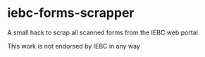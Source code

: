 # iebc-forms-scrapper
A small hack to scrap all scanned forms from the IEBC web portal

This work is not endorsed by IEBC in any way
